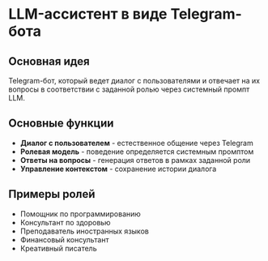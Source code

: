 # LLM-ассистент в виде Telegram-бота

## Основная идея

Telegram-бот, который ведет диалог с пользователями и отвечает на их вопросы в соответствии с заданной ролью через системный промпт LLM.

## Основные функции

- **Диалог с пользователем** - естественное общение через Telegram
- **Ролевая модель** - поведение определяется системным промптом
- **Ответы на вопросы** - генерация ответов в рамках заданной роли
- **Управление контекстом** - сохранение истории диалога

## Примеры ролей

- Помощник по программированию
- Консультант по здоровью  
- Преподаватель иностранных языков
- Финансовый консультант
- Креативный писатель
